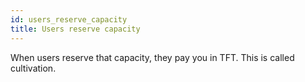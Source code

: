 ```yaml
---
id: users_reserve_capacity
title: Users reserve capacity
---
```


When users reserve that capacity, they pay you in TFT. This is called cultivation.
